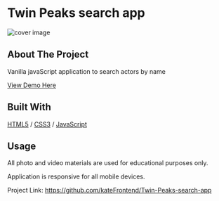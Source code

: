 
<div>
  <h1>Twin Peaks search app</h1> 
  <img src="" alt="cover image" width="auto">
</div>

<!-- ABOUT THE PROJECT -->
## About The Project
Vanilla javaScript application to search actors by name 

  <p>
    <a href="https://twin-peaks-actors.glitch.me/">View Demo Here</a>
  </p>

## Built With

[HTML5](https://www.w3schools.com/html/) / [CSS3](https://www.w3schools.com/css/) / [JavaScript](https://www.w3schools.com/js/)
 
<!-- USAGE EXAMPLES -->
## Usage
<p> </p>
<p>All photo and video materials are used for educational purposes only.</p>
<p>Application is responsive for all mobile devices.</p>

Project Link: https://github.com/kateFrontend/Twin-Peaks-search-app
